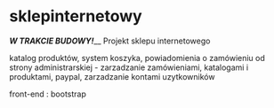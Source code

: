 # sklepinternetowy


_____W TRAKCIE BUDOWY!_______
Projekt sklepu internetowego

katalog produktów, system koszyka, powiadomienia o zamówieniu
od strony administrarskiej - zarzadzanie zamówieniami, katalogami i produktami, paypal, zarzadzanie kontami uzytkowników 


front-end : bootstrap
